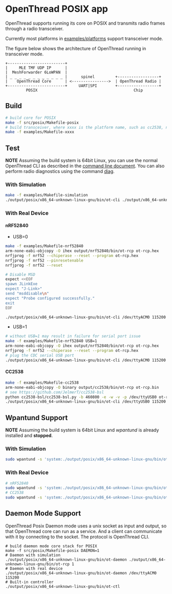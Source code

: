 OpenThread POSIX app
====================

OpenThread supports running its core on POSIX and transmits radio frames through a radio transceiver.

Currently most platforms in [examples/platforms](../../examples/platforms) support transceiver mode.

The figure below shows the architecture of OpenThread running in transceiver mode.

```
+-------------------------+
|     MLE TMF UDP IP      |
|  MeshForwarder 6LoWPAN  |
| _ _ _ _ _ _ _ _ _ _ _ _ |      spinel         +------------------+
|    OpenThread Core      | <---------------->  | OpenThread Radio |
+-------------------------+     UART|SPI        +------------------+
         POSIX                                          Chip
```

Build
-----

```sh
# build core for POSIX
make -f src/posix/Makefile-posix
# build transceiver, where xxxx is the platform name, such as cc2538, nrf52840 and so on
make -f examples/Makefile-xxxx
```

Test
----

**NOTE** Assuming the build system is 64bit Linux, you can use the normal OpenThread CLI as described in the [command line document](../../src/cli/README.md).
You can also perform radio diagnostics using the command [diag](../../src/core/diags/README.md).

### With Simulation

```sh
make -f examples/Makefile-simulation
./output/posix/x86_64-unknown-linux-gnu/bin/ot-cli ./output/x86_64-unknown-linux-gnu/bin/ot-rcp 1
```

### With Real Device

#### nRF52840

* USB=0

```sh
make -f examples/Makefile-nrf52840
arm-none-eabi-objcopy -O ihex output/nrf52840/bin/ot-rcp ot-rcp.hex
nrfjprog -f nrf52 --chiperase --reset --program ot-rcp.hex
nrfjprog -f nrf52 --pinresetenable
nrfjprog -f nrf52 --reset

# Disable MSD
expect <<EOF
spawn JLinkExe
expect "J-Link>"
send "msddisable\n"
expect "Probe configured successfully."
exit
EOF

./output/posix/x86_64-unknown-linux-gnu/bin/ot-cli /dev/ttyACM0 115200
```

* USB=1

```sh
# without USB=1 may result in failure for serial port issue
make -f examples/Makefile-nrf52840 USB=1
arm-none-eabi-objcopy -O ihex output/nrf52840/bin/ot-rcp ot-rcp.hex
nrfjprog -f nrf52 --chiperase --reset --program ot-rcp.hex
# plug the CDC serial USB port
./output/posix/x86_64-unknown-linux-gnu/bin/ot-cli /dev/ttyACM0 115200
```

#### CC2538

```sh
make -f examples/Makefile-cc2538
arm-none-eabi-objcopy -O binary output/cc2538/bin/ot-rcp ot-rcp.bin
# see https://github.com/JelmerT/cc2538-bsl
python cc2538-bsl/cc2538-bsl.py -b 460800 -e -w -v -p /dev/ttyUSB0 ot-rcp.bin
./output/posix/x86_64-unknown-linux-gnu/bin/ot-cli /dev/ttyUSB0 115200
```

Wpantund Support
----------------

**NOTE** Assuming the build system is 64bit Linux and *wpantund* is already installed and **stopped**.

### With Simulation

```sh
sudo wpantund -s 'system:./output/posix/x86_64-unknown-linux-gnu/bin/ot-ncp ./output/x86_64-unknown-linux-gnu/bin/ot-rcp 1'
```

### With Real Device

```sh
# nRF52840
sudo wpantund -s 'system:./output/posix/x86_64-unknown-linux-gnu/bin/ot-ncp /dev/ttyACM0 115200'
# CC2538
sudo wpantund -s 'system:./output/posix/x86_64-unknown-linux-gnu/bin/ot-ncp /dev/ttyUSB0 115200'
```

Daemon Mode Support
-------------------

OpenThread Posix Daemon mode uses a unix socket as input and output, so that OpenThread core can run as a service. And a client
can communicate with it by connecting to the socket. The protocol is OpenThread CLI.

```
# build daemon mode core stack for POSIX
make -f src/posix/Makefile-posix DAEMON=1
# Daemon with simulation
./output/posix/x86_64-unknown-linux-gnu/bin/ot-daemon ./output/x86_64-unknown-linux-gnu/bin/ot-rcp 1
# Daemon with real device
./output/posix/x86_64-unknown-linux-gnu/bin/ot-daemon /dev/ttyACM0 115200
# Built-in controller
./output/posix/x86_64-unknown-linux-gnu/bin/ot-ctl
```
